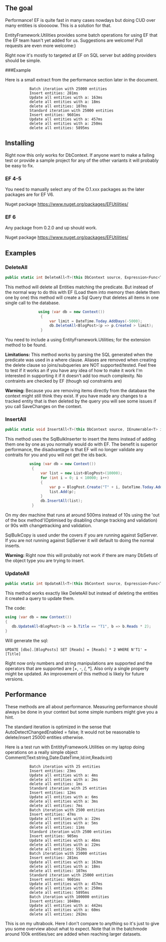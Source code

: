 ## The goal

Performance! EF is quite fast in many cases nowdays but doing CUD over many entities is slooooow. This is a solution for that.  

EntityFramework.Utilities provides some batch operations for using EF that the EF team hasn't yet added for us. Suggestions are welcome! Pull requests are even more welcome:)

Right now it's mostly to targeted at EF on SQL server but adding providers should be simple. 

###Example

Here is a small extract from the performance section later in the document.

               Batch iteration with 25000 entities
               Insert entities: 281ms
               Update all entities with a: 163ms
               delete all entities with a: 18ms
               delete all entities: 107ms
               Standard iteration with 25000 entities
               Insert entities: 9601ms
               Update all entities with a: 457ms
               delete all entities with a: 250ms
               delete all entities: 5895ms


## Installing

Right now this only works for DbContext. If anyone want to make a failing test or provide a sample project for any of the other variants it will probably be easy to fix.

### EF 4-5

You need to manually select any of the O.1.xxx packages as the later packages are for EF V6.

Nuget package https://www.nuget.org/packages/EFUtilities/ 

### EF 6

Any package from 0.2.0 and up should work.

Nuget package https://www.nuget.org/packages/EFUtilities/ 

## Examples

### DeleteAll

```c#
public static int DeleteAll<T>(this DbContext source, Expression<Func<T, bool>> predicate) where T : class
```

This method will delete all Entities matching the predicate. But instead of the normal way to do this with EF (Load them into memory then delete them one by one) this method will create a Sql Query that deletes all items in one single call to the database.

```c#
               using (var db = new Context())
                {
                    var limit = DateTime.Today.AddDays(-5000);
                    db.DeleteAll<BlogPost>(p => p.Created > limit);
                }
```

You need to include a using EntityFramework.Utilities; for the extension method to be found.

**Limitations:** This method works by parsing the SQL generated when the predicate was used in a where clause. Aliases are removed when creating the delete clause so joins/subqueries are NOT supported/tested. Feel free to test if it works an if you have any idea of how to make it work I'm interested in supporting it if it doesn't add too much complexity. No contraints are checked by EF (though sql constraints are)

**Warning:** Because you are removing items directly from the database the context might still think they exist. If you have made any changes to a tracked entity that is then deleted by the query you will see some issues if you call SaveChanges on the context. 

### InsertAll

```c#
public static void InsertAll<T>(this DbContext source, IEnumerable<T> items) where T : class
```

This method uses the SqlBulkInserter to insert the items instead of adding them one by one as you normally would do with EF. The benefit is superior performance, the disadvantage is that EF will no longer validate any contraits for you and you will not get the ids back. 

```c#
           using (var db = new Context())
            {
                var list = new List<BlogPost>(10000);
                for (int i = 0; i < 10000; i++)
                {
                    var p = BlogPost.Create("T" + i, DateTime.Today.AddDays(i - 10000));
                    list.Add(p);
                }
                db.InsertAll(list);
            }
```

On my dev machine that runs at around 500ms instead of 10s using the 'out of the box method'(Optimised by disabling change tracking and validation) or 90s with changetracking and validation. 

SqlBulkCopy is used under the covers if you are running against SqlServer. If you are not running against SqlServer it will default to doing the normal inserts.
 
**Warning:** Right now this will probably not work if there are many DbSets of the object type you are trying to insert.  


### UpdateAll

```c#
public static int UpdateAll<T>(this DbContext source, Expression<Func<T, bool>> predicate, Expression<Func<T, object>> modifier) where T : class
```
This method works exactly like DeleteAll but instead of deleting the entities it created a query to update them.

The code:
```c#
using (var db = new Context())
{
   db.UpdateAll<BlogPost>(b => b.Title == "T1", b => b.Reads * 2);
}
```
Will generate the sql:

`UPDATE [dbo].[BlogPosts] SET [Reads] = [Reads] * 2 WHERE N'T1' = [Title]`

Right now only numbers and string manipulations are supported and the operators that are supported are [+, -, /, *]. Also only a single property might be updated. An improvement of this method is likely for future versions. 


## Performance
These methods are all about performance. Measuring performance should always be done in your context but some simple numbers might give you a hint.

The standard iteration is optimized in the sense that AutoDetectChangedEnabled = false; It would not be reasonable to delete/insert 25000 entities otherwise.

Here is a test run with EntitityFramework.Utilities on my laptop doing operations on a really simple object Comment(Text:string,Date:DateTime,Id:int,Reads:int)

               Batch iteration with 25 entities
               Insert entities: 23ms
               Update all entities with a: 4ms
               delete all entities with a: 2ms
               delete all entities: 1ms
               Standard iteration with 25 entities
               Insert entities: 12ms
               Update all entities with a: 6ms
               delete all entities with a: 3ms
               delete all entities: 7ms
               Batch iteration with 2500 entities
               Insert entities: 47ms
               Update all entities with a: 22ms
               delete all entities with a: 5ms
               delete all entities: 11ms
               Standard iteration with 2500 entities
               Insert entities: 905ms
               Update all entities with a: 46ms
               delete all entities with a: 22ms
               delete all entities: 552ms
               Batch iteration with 25000 entities
               Insert entities: 281ms
               Update all entities with a: 163ms
               delete all entities with a: 18ms
               delete all entities: 107ms
               Standard iteration with 25000 entities
               Insert entities: 9601ms
               Update all entities with a: 457ms
               delete all entities with a: 250ms
               delete all entities: 5895ms
               Batch iteration with 100000 entities
               Insert entities: 1048ms
               Update all entities with a: 442ms
               delete all entities with a: 60ms
               delete all entities: 292ms


This is on my ultrabook. Here I don't compare to anything so it's just to give you some overview about what to expect. Note that in the batchmode around 100k entities/sec are added when reaching larger datasets. 

